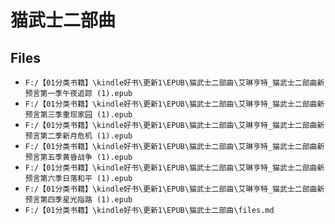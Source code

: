 # 猫武士二部曲

## Files

- `F:/【01分类书籍】\kindle好书\更新1\EPUB\猫武士二部曲\艾琳亨特_猫武士二部曲新预言第一季午夜追踪 (1).epub`
- `F:/【01分类书籍】\kindle好书\更新1\EPUB\猫武士二部曲\艾琳亨特_猫武士二部曲新预言第三季重现家园 (1).epub`
- `F:/【01分类书籍】\kindle好书\更新1\EPUB\猫武士二部曲\艾琳亨特_猫武士二部曲新预言第二季新月危机 (1).epub`
- `F:/【01分类书籍】\kindle好书\更新1\EPUB\猫武士二部曲\艾琳亨特_猫武士二部曲新预言第五季黄昏战争 (1).epub`
- `F:/【01分类书籍】\kindle好书\更新1\EPUB\猫武士二部曲\艾琳亨特_猫武士二部曲新预言第六季日落和平 (1).epub`
- `F:/【01分类书籍】\kindle好书\更新1\EPUB\猫武士二部曲\艾琳亨特_猫武士二部曲新预言第四季星光指路 (1).epub`
- `F:/【01分类书籍】\kindle好书\更新1\EPUB\猫武士二部曲\files.md`
